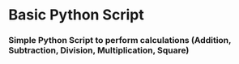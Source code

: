 # Basic Python Script
### Simple Python Script to perform calculations (Addition, Subtraction, Division, Multiplication, Square)
